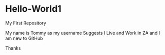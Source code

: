 # Hello-World1

My First Repository

My name is Tommy as my username Suggests
I Live and Work in ZA
and I am new to GitHub

Thanks
